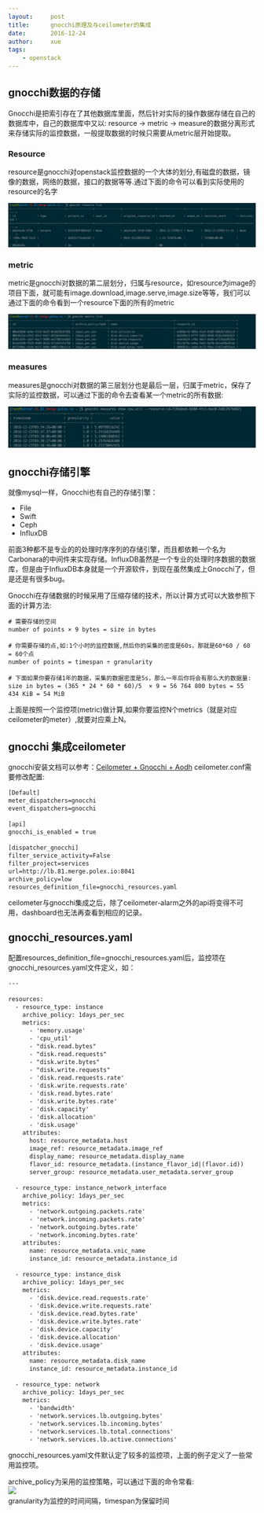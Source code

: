 ```yaml
---
layout:     post
title:      gnocchi原理及与ceilometer的集成
date:       2016-12-24
author:     xue
tags:
    - openstack
---
```


## gnocchi数据的存储

Gnocchi是把索引存在了其他数据库里面，然后针对实际的操作数据存储在自己的数据库中，自己的数据库中又以:  resource -> metric -> measure的数据分离形式来存储实际的监控数据，一般提取数据的时候只需要从metric层开始提取。

### Resource
resource是gnocchi对openstack监控数据的一个大体的划分,有磁盘的数据，镜像的数据，网络的数据，接口的数据等等.通过下面的命令可以看到实际使用的resource的名字

![](/img/gnocchi/gnocchi-resource-list.png)

### metric
metric是gnocchi对数据的第二层划分，归属与resource，如resource为image的项目下面，就可能有image.download,image.serve,image.size等等，我们可以通过下面的命令看到一个resource下面的所有的metric

![](/img/gnocchi/gnocchi-metric-list.png)

### measures
measures是gnocchi对数据的第三层划分也是最后一层，归属于metric，保存了实际的监控数据，可以通过下面的命令去查看某一个metric的所有数据:

![](/img/gnocchi/gnocchi-measures-show.png)

## gnocchi存储引擎

就像mysql一样，Gnocchi也有自己的存储引擎：

* File
* Swift
* Ceph
* InfluxDB

前面3种都不是专业的的处理时序序列的存储引擎，而且都依赖一个名为Carbonara的中间件来实现存储。InfluxDB虽然是一个专业的处理时序数据的数据库，但是由于InfluxDB本身就是一个开源软件，到现在虽然集成上Gnocchi了，但是还是有很多bug。

Gnocchi在存储数据的时候采用了压缩存储的技术，所以计算方式可以大致参照下面的计算方法:

```
# 需要存储的空间
number of points × 9 bytes = size in bytes
 
# 你需要存储的点,如:1个小时的监控数据,然后你的采集的密度是60s，那就是60*60 / 60 = 60个点
number of points = timespan ÷ granularity
 
# 下面如果你要存储1年的数据，采集的数据密度是5s，那么一年后你将会有那么大的数据量:
size in bytes = (365 * 24 * 60 * 60)/5  × 9 = 56 764 800 bytes = 55 434 KiB = 54 MiB

```

上面是按照一个监控项(metric)做计算,如果你要监控N个metrics（就是对应ceilometer的meter）,就要对应乘上N。

## gnocchi 集成ceilometer

gnocchi安装文档可以参考：[Ceilometer + Gnocchi + Aodh](http://www.cnblogs.com/multi-task/p/5553830.html)
ceilometer.conf需要修改配置:


```
[Default]
meter_dispatchers=gnocchi
event_dispatchers=gnocchi

[api]
gnocchi_is_enabled = true

[dispatcher_gnocchi]
filter_service_activity=False
filter_project=services
url=http://lb.81.merge.polex.io:8041
archive_policy=low
resources_definition_file=gnocchi_resources.yaml
```

ceilometer与gnocchi集成之后，除了ceilometer-alarm之外的api将变得不可用，dashboard也无法再查看到相应的记录。

## gnocchi_resources.yaml
配置resources_definition_file=gnocchi_resources.yaml后，监控项在gnocchi_resources.yaml文件定义，如：


```
---

resources:
  - resource_type: instance
    archive_policy: 1days_per_sec
    metrics:
      - 'memory.usage'
      - 'cpu_util'
      - "disk.read.bytes"
      - "disk.read.requests"
      - "disk.write.bytes"
      - "disk.write.requests"
      - 'disk.read.requests.rate'
      - 'disk.write.requests.rate'
      - 'disk.read.bytes.rate'
      - 'disk.write.bytes.rate'
      - 'disk.capacity'
      - 'disk.allocation'
      - 'disk.usage'
    attributes:
      host: resource_metadata.host
      image_ref: resource_metadata.image_ref
      display_name: resource_metadata.display_name
      flavor_id: resource_metadata.(instance_flavor_id|(flavor.id))
      server_group: resource_metadata.user_metadata.server_group

  - resource_type: instance_network_interface
    archive_policy: 1days_per_sec
    metrics:
      - 'network.outgoing.packets.rate'
      - 'network.incoming.packets.rate'
      - 'network.outgoing.bytes.rate'
      - 'network.incoming.bytes.rate'
    attributes:
      name: resource_metadata.vnic_name
      instance_id: resource_metadata.instance_id

  - resource_type: instance_disk
    archive_policy: 1days_per_sec
    metrics:
      - 'disk.device.read.requests.rate'
      - 'disk.device.write.requests.rate'
      - 'disk.device.read.bytes.rate'
      - 'disk.device.write.bytes.rate'
      - 'disk.device.capacity'
      - 'disk.device.allocation'
      - 'disk.device.usage'
    attributes:
      name: resource_metadata.disk_name
      instance_id: resource_metadata.instance_id

  - resource_type: network
    archive_policy: 1days_per_sec
    metrics:
      - 'bandwidth'
      - 'network.services.lb.outgoing.bytes'
      - 'network.services.lb.incoming.bytes'
      - 'network.services.lb.total.connections'
      - 'network.services.lb.active.connections'
  ```
  
  gnocchi_resources.yaml文件默认定了较多的监控项，上面的例子定义了一些常用监控项。
  
  archive_policy为采用的监控策略，可以通过下面的命令常看:  
  ![](/img/gnocchi/gnocchi-archive_policy.png)  
  granularity为监控的时间间隔，timespan为保留时间
  
  
  